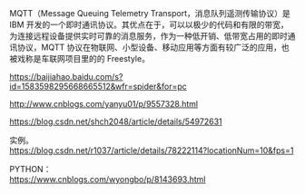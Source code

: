 MQTT（Message Queuing Telemetry Transport，消息队列遥测传输协议）是 IBM 开发的一个即时通讯协议。其优点在于，可以以极少的代码和有限的带宽，为连接远程设备提供实时可靠的消息服务，作为一种低开销、低带宽占用的即时通讯协议，MQTT 协议在物联网、小型设备、移动应用等方面有较广泛的应用，也被戏称是车联网项目里的的 Freestyle。  

https://baijiahao.baidu.com/s?id=1583598295668665512&wfr=spider&for=pc

http://www.cnblogs.com/yanyu01/p/9557328.html

https://blog.csdn.net/shch2048/article/details/54972631

实例。  
https://blog.csdn.net/r1037/article/details/78222114?locationNum=10&fps=1



PYTHON：  
https://www.cnblogs.com/wyongbo/p/8143693.html

